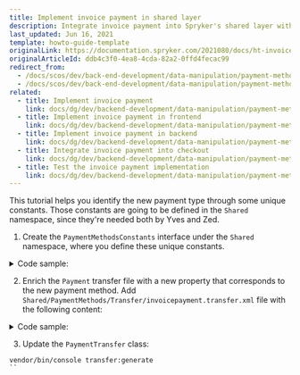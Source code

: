 ```yaml
---
title: Implement invoice payment in shared layer
description: Integrate invoice payment into Spryker's shared layer with detailed steps. Enhance backend capabilities for seamless ecommerce payment integration.
last_updated: Jun 16, 2021
template: howto-guide-template
originalLink: https://documentation.spryker.com/2021080/docs/ht-invoice-payment-fe-be-shared
originalArticleId: ddb4c3f0-4ea8-4cda-82a2-0ffd4fecac99
redirect_from:
  - /docs/scos/dev/back-end-development/data-manipulation/payment-methods/invoice/implement-invoice-payment-in-shared-layer.html
  - /docs/scos/dev/back-end-development/data-manipulation/payment-methods/invoice/implementing-invoice-payment-in-shared-layer.html
related:
  - title: Implement invoice payment
    link: docs/dg/dev/backend-development/data-manipulation/payment-methods/invoice/implement-invoice-payment.html
  - title: Implement invoice payment in frontend
    link: docs/dg/dev/backend-development/data-manipulation/payment-methods/invoice/implement-invoice-payment-in-frontend.html
  - title: Implement invoice payment in backend
    link: docs/dg/dev/backend-development/data-manipulation/payment-methods/invoice/implement-invoice-payment-in-backend.html
  - title: Integrate invoice payment into checkout
    link: docs/dg/dev/backend-development/data-manipulation/payment-methods/invoice/integrate-invoice-payment-into-checkout.html
  - title: Test the invoice payment implementation
    link: docs/dg/dev/backend-development/data-manipulation/payment-methods/invoice/test-the-invoice-payment-implementation.html
---
```


This tutorial helps you identify the new payment type through some unique constants. Those constants are going to be defined in the `Shared` namespace, since they're needed both by Yves and Zed.

1. Create the `PaymentMethodsConstants` interface under the `Shared` namespace, where you define these unique constants.

<details>
<summary>Code sample:</summary>

```php
<?php

namespace Pyz\Shared\PaymentMethods;

interface PaymentMethodsConstants
{

    /**
     * @const string
     */
    const PROVIDER = 'paymentmethods';

    /**
     * @const string
     */
    const PAYMENT_METHOD_INVOICE = 'invoice';

    /**
     * @const string
     */
    const PAYMENT_INVOICE_FORM_PROPERTY_PATH = static::PROVIDER . static::PAYMENT_METHOD_INVOICE;

}
```
</details>

2. Enrich the `Payment` transfer file with a new property that corresponds to the new payment method. Add `Shared/PaymentMethods/Transfer/invoicepayment.transfer.xml` file with the following content:

<details>
<summary>Code sample:</summary>

```xml
<?xml version="1.0"?>
<transfers xmlns="spryker:transfer-01"
    xmlns:xsi="http://www.w3.org/2001/XMLSchema-instance"
    xsi:schemaLocation="spryker:transfer-01 http://static.spryker.com/transfer-01.xsd">

    <transfer name="Payment">
        <!-- Should be equal to PaymentMethodsConstants::PAYMENT_INVOICE_FORM_PROPERTY_PATH.
		Then the form fields can be automatically mapped to the transfer object inside this field. -->
        <property name="paymentmethodsinvoice" type="string"/>
    </transfer>
    </transfers>
```
</details>

3. Update the `PaymentTransfer` class:
```
vendor/bin/console transfer:generate
``
